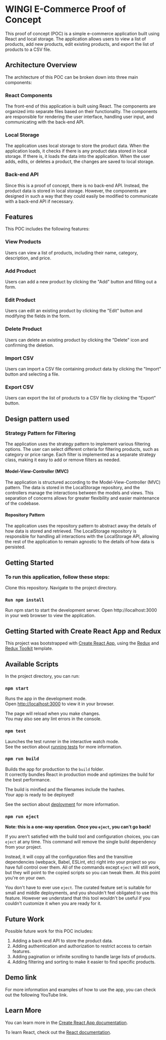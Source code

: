 # WINGI E-Commerce Proof of Concept

This proof of concept (POC) is a simple e-commerce application built using React and local storage. The application allows users to view a list of products, add new products, edit existing products, and export the list of products to a CSV file.

## Architecture Overview
The architecture of this POC can be broken down into three main components:

### React Components
The front-end of this application is built using React. The components are organized into separate files based on their functionality. The components are responsible for rendering the user interface, handling user input, and communicating with the back-end API.

### Local Storage
The application uses local storage to store the product data. When the application loads, it checks if there is any product data stored in local storage. If there is, it loads the data into the application. When the user adds, edits, or deletes a product, the changes are saved to local storage.

### Back-end API
Since this is a proof of concept, there is no back-end API. Instead, the product data is stored in local storage. However, the components are designed in such a way that they could easily be modified to communicate with a back-end API if necessary.

## Features
This POC includes the following features:

### View Products
Users can view a list of products, including their name, category, description, and price.

### Add Product
Users can add a new product by clicking the "Add" button and filling out a form.

### Edit Product
Users can edit an existing product by clicking the "Edit" button and modifying the fields in the form.

### Delete Product
Users can delete an existing product by clicking the "Delete" icon and confirming the deletion.

### Import CSV
Users can import a CSV file containing product data by clicking the "Import" button and selecting a file.

### Export CSV
Users can export the list of products to a CSV file by clicking the "Export" button.

## Design pattern used 

### Strategy Pattern for Filtering
The application uses the strategy pattern to implement various filtering options. The user can select different criteria for filtering products, such as category or price range. Each filter is implemented as a separate strategy class, making it easy to add or remove filters as needed.

#### Model-View-Controller (MVC)
The application is structured according to the Model-View-Controller (MVC) pattern. The data is stored in the LocalStorage repository, and the controllers manage the interactions between the models and views. This separation of concerns allows for greater flexibility and easier maintenance of the codebase.

#### Repository Pattern
The application uses the repository pattern to abstract away the details of how data is stored and retrieved. The LocalStorage repository is responsible for handling all interactions with the LocalStorage API, allowing the rest of the application to remain agnostic to the details of how data is persisted.
## Getting Started

### To run this application, follow these steps:
Clone this repository.
Navigate to the project directory.
### `Run npm install` 

Run npm start to start the development server.
Open http://localhost:3000 in your web browser to view the application.

## Getting Started with Create React App and Redux
This project was bootstrapped with [Create React App](https://github.com/facebook/create-react-app), using the [Redux](https://redux.js.org/) and [Redux Toolkit](https://redux-toolkit.js.org/) template.

## Available Scripts

In the project directory, you can run:

### `npm start`

Runs the app in the development mode.\
Open [http://localhost:3000](http://localhost:3000) to view it in your browser.

The page will reload when you make changes.\
You may also see any lint errors in the console.

### `npm test`

Launches the test runner in the interactive watch mode.\
See the section about [running tests](https://facebook.github.io/create-react-app/docs/running-tests) for more information.

### `npm run build`

Builds the app for production to the `build` folder.\
It correctly bundles React in production mode and optimizes the build for the best performance.

The build is minified and the filenames include the hashes.\
Your app is ready to be deployed!

See the section about [deployment](https://facebook.github.io/create-react-app/docs/deployment) for more information.

### `npm run eject`

**Note: this is a one-way operation. Once you `eject`, you can't go back!**

If you aren't satisfied with the build tool and configuration choices, you can `eject` at any time. This command will remove the single build dependency from your project.

Instead, it will copy all the configuration files and the transitive dependencies (webpack, Babel, ESLint, etc) right into your project so you have full control over them. All of the commands except `eject` will still work, but they will point to the copied scripts so you can tweak them. At this point you're on your own.

You don't have to ever use `eject`. The curated feature set is suitable for small and middle deployments, and you shouldn't feel obligated to use this feature. However we understand that this tool wouldn't be useful if you couldn't customize it when you are ready for it.

## Future Work
Possible future work for this POC includes:

1. Adding a back-end API to store the product data.
2. Adding authentication and authorization to restrict access to certain features.
3. Adding pagination or infinite scrolling to handle large lists of products.
4. Adding filtering and sorting to make it easier to find specific products.
## Demo link
For more information and examples of how to use the app, you can check out the following YouTube link.

## Learn More

You can learn more in the [Create React App documentation](https://facebook.github.io/create-react-app/docs/getting-started).

To learn React, check out the [React documentation](https://reactjs.org/).


